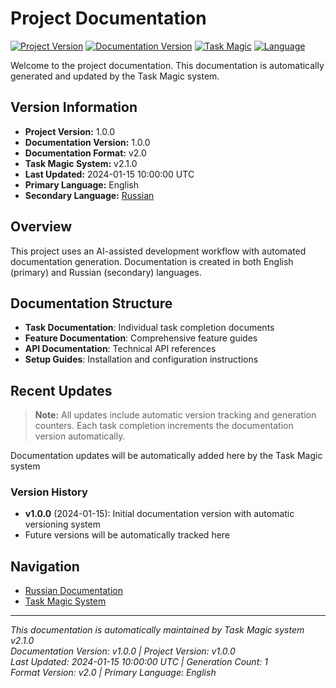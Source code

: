 # Project Documentation

[![Project Version](https://img.shields.io/badge/Project-v1.0.0-blue.svg)](https://github.com/zigenzoog/template-ai-rules/releases)
[![Documentation Version](https://img.shields.io/badge/Docs-v1.0.0-green.svg)](../)
[![Task Magic](https://img.shields.io/badge/Task%20Magic-v2.1.0-orange.svg)](../.vscode/rules/.task-magic/)
[![Language](https://img.shields.io/badge/Language-English-red.svg)](../en/)

Welcome to the project documentation. This documentation is automatically generated and updated by the Task Magic system.

## Version Information

- **Project Version:** 1.0.0
- **Documentation Version:** 1.0.0  
- **Documentation Format:** v2.0
- **Task Magic System:** v2.1.0
- **Last Updated:** 2024-01-15 10:00:00 UTC
- **Primary Language:** English
- **Secondary Language:** [Russian](../ru/README.md)

## Overview

This project uses an AI-assisted development workflow with automated documentation generation. Documentation is created in both English (primary) and Russian (secondary) languages.

## Documentation Structure

- **Task Documentation**: Individual task completion documents
- **Feature Documentation**: Comprehensive feature guides
- **API Documentation**: Technical API references
- **Setup Guides**: Installation and configuration instructions

## Recent Updates

> **Note:** All updates include automatic version tracking and generation counters.
> Each task completion increments the documentation version automatically.

Documentation updates will be automatically added here by the Task Magic system

### Version History

- **v1.0.0** (2024-01-15): Initial documentation version with automatic versioning system
- Future versions will be automatically tracked here

## Navigation

- [Russian Documentation](../ru/README.md)
- [Task Magic System](../.vscode/rules/.task-magic/README.md)

---

*This documentation is automatically maintained by Task Magic system v2.1.0*  
*Documentation Version: v1.0.0 | Project Version: v1.0.0*  
*Last Updated: 2024-01-15 10:00:00 UTC | Generation Count: 1*  
*Format Version: v2.0 | Primary Language: English*
